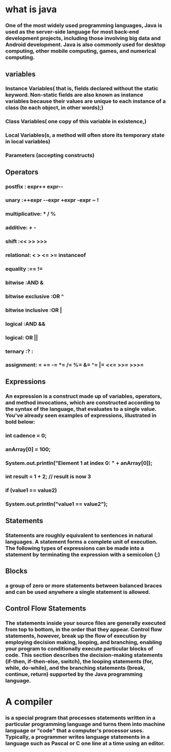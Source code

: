 # what is java

### One of the most widely used programming languages, Java is used as the server-side language for most back-end development projects, including those involving big data and Android development. Java is also commonly used for desktop computing, other mobile computing, games, and numerical computing.

## variables

### Instance Variables( that is, fields declared without the static keyword. Non-static fields are also known as instance variables because their values are unique to each instance of a class (to each object, in other words);)

### Class Variables( one copy of this variable in existence,)
### Local Variables(s, a method will often store its temporary state in local variables)
### Parameters (accepting constructs)

## Operators
### postfix :	expr++ expr--
### unary	:++expr --expr +expr -expr ~ !
### multiplicative:	* / %
### additive:	+ -
### shift	:<< >> >>>
### relational:	< > <= >= instanceof
### equality	:== !=
### bitwise :AND	&
### bitwise exclusive :OR	^
### bitwise inclusive :OR	|
### logical :AND	&&
### logical: OR	||
### ternary	:? :
### assignment:	= += -= *= /= %= &= ^= |= <<= >>= >>>=

## Expressions
### An expression is a construct made up of variables, operators, and method invocations, which are constructed according to the syntax of the language, that evaluates to a single value. You've already seen examples of expressions, illustrated in bold below:

### int cadence = 0;
### anArray[0] = 100;
### System.out.println("Element 1 at index 0: " + anArray[0]);

### int result = 1 + 2; // result is now 3
### if (value1 == value2) 
   ### System.out.println("value1 == value2");
   
## Statements
### Statements are roughly equivalent to sentences in natural languages. A statement forms a complete unit of execution. The following types of expressions can be made into a statement by terminating the expression with a semicolon (;)
 
## Blocks
### a group of zero or more statements between balanced braces and can be used anywhere a single statement is allowed.

## Control Flow Statements
### The statements inside your source files are generally executed from top to bottom, in the order that they appear. Control flow statements, however, break up the flow of execution by employing decision making, looping, and branching, enabling your program to conditionally execute particular blocks of code. This section describes the decision-making statements (if-then, if-then-else, switch), the looping statements (for, while, do-while), and the branching statements (break, continue, return) supported by the Java programming language.

# A compiler
###  is a special program that processes statements written in a particular programming language and turns them into machine language or "code" that a computer's processor uses. Typically, a programmer writes language statements in a language such as Pascal or C one line at a time using an editor.